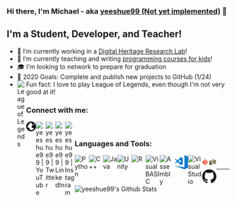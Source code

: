 ### Hi there, I'm Michael - aka [yeeshue99 (Not yet implemented)][website] 👋

## I'm a Student, Developer, and Teacher!
- 🔭 I’m currently working in a [Digital Heritage Research Lab][hivelab]!
- 🌱 I’m currently teaching and writing [programming courses for kids][IDTech]!
- 🎓 I’m looking to network to prepare for graduation
- 🥅 2020 Goals: Complete and publish new projects to GitHub (1/24)
- <img align="left" alt="League of Legends" width="20px" src="https://dashboard.snapcraft.io/site_media/appmedia/2018/09/icon_schOjzl.png" /> Fun fact: I love to play League of Legends, even though I'm not very good at it!

### Connect with me:

[<img align="left" alt="yeeshue99.com" width="22px" src="https://raw.githubusercontent.com/iconic/open-iconic/master/svg/globe.svg" />][website]
[<img align="left" alt="yeeshue99 | YouTube" width="22px" src="https://cdn.jsdelivr.net/npm/simple-icons@v3/icons/youtube.svg" />][youtube]
[<img align="left" alt="yeeshue99 | Twitter" width="22px" src="https://cdn.jsdelivr.net/npm/simple-icons@v3/icons/twitter.svg" />][twitter]
[<img align="left" alt="yeeshue99 | LinkedIn" width="22px" src="https://cdn.jsdelivr.net/npm/simple-icons@v3/icons/linkedin.svg" />][linkedin]
[<img align="left" alt="yeeshue99 | Instagram" width="22px" src="https://cdn.jsdelivr.net/npm/simple-icons@v3/icons/instagram.svg" />][instagram]

<br />

### Languages and Tools:

<img align="left" alt="Python" width="32px" src="https://lh3.googleusercontent.com/proxy/UbqmHiQ8TZPLcIcIlmFBwaBQT0gUJJzMTFrCweJrXfG3L1SkAa9c7pIQfqxxeNye7IFqRge2U80nx62ylpFGAFtxqBM" />
<img align="left" alt="C++" width="32px" src="https://ourcodeworld.com/public-media/gallery/categorielogo-5a284afe1346e.png" />
<img align="left" alt="Java" width="32px" src="https://lh3.googleusercontent.com/proxy/res9wL6iVOoBVEnKtXt_d3TYhcy6846MqiJ2hyJzxz-k5DElBNVzdvK2zr8Sf6LwOLdDCgdbl8njBi0mxQJxgZap0NRJZn2odtEjngPV3E_c" />
<img align="left" alt="Unity" width="32px" src="https://cdn.iconscout.com/icon/free/png-256/unity-5-555544.png" />
<img align="left" alt="R" width="32px" src="https://static.macupdate.com/products/50318/l/rstudio-logo.png?v=1594908134" />
<img align="left" alt="Visual BASIC" width="32px" src="https://icon-library.com/images/visual-basic-net-icon/visual-basic-net-icon-7.jpg" />
<img align="left" alt="Assembly" width="32px" src="https://gitconnected.com/public/images/tutorials/svg/assembly-language.png" />
<img align="left" alt="Visual Studio Code" width="32px" src="https://raw.githubusercontent.com/github/explore/80688e429a7d4ef2fca1e82350fe8e3517d3494d/topics/visual-studio-code/visual-studio-code.png" />
<img align="left" alt="Visual Studio" width="32px" src="https://www.softexia.com/wp-content/uploads/2019/03/Visual_Studio_logo.png" />
<img align="left" alt="Git" width="32px" src="https://raw.githubusercontent.com/github/explore/80688e429a7d4ef2fca1e82350fe8e3517d3494d/topics/git/git.png" />
<img align="left" alt="GitHub" width="32px" src="https://raw.githubusercontent.com/github/explore/78df643247d429f6cc873026c0622819ad797942/topics/github/github.png" />

<br />

---

<img align="left" alt="yeeshue99's Github Stats" src="https://github-readme-stats.codestackr.vercel.app/api?username=yeeshue99&show_icons=true&hide_border=true" />

[hivelab]: https://sites.ucmerced.edu/nlercari/hive-lab
[IDTech]: https://www.idtech.com
[website]: https://github.com/yeeshue99
[twitter]: https://github.com/yeeshue99
[youtube]: https://github.com/yeeshue99
[instagram]: https://github.com/yeeshue99
[linkedin]: https://www.linkedin.com/in/michael-s-ngo/
